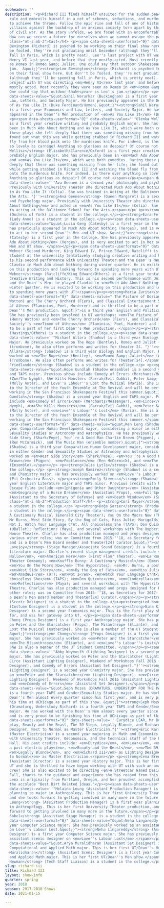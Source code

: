```yaml
---
subheader: ''
description: '<p>Richard III finds himself unsuited for the sudden peace of his brother’s
  rule and embroils himself in a net of schemes, seductions, and murders in order
  to achieve the throne. Follow the epic rise and fall of one of history’s most notorious
  villains against the backdrop of an anxious society torn apart by three decades
  of civil war. As the story unfolds, we are faced with an uncomfortable question:
  How can we secure a future for ourselves when we cannot escape the past?</p><h4
  class="mt-2 mb-2">Cast</h4> <p><span data-sheets-userformat="0}" data-sheets-value="&quot;Leo
  Bevington (Richard) is psyched to be working on their final show here. But don''t
  be fooled, they''re not graduating until December (although they''ll be spending
  fall in Paris, which is pretty neat). Leo''s last project with UT was directing
  Henry VI last year, and before that they mostly acted. Most recently they were seen
  as Romeo in Romeo &amp; Juliet. One could say that outdoor Shakespeare is Leo''s
  jam.  &quot;}"><strong>Leo Bevington</strong> (Richard) is psyched to be working
  on their final show here. But don''t be fooled, they''re not graduating until December
  (although they''ll be spending fall in Paris, which is pretty neat). Leo''s last
  project with UT was directing <em>Henry VI</em> last year, and before that they
  mostly acted. Most recently they were seen as Romeo in <em>Romeo &amp; Juliet</em>.
  One could say that outdoor Shakespeare is Leo''s jam.</span></p> <p><span data-sheets-userformat="0}"
  data-sheets-value="&quot;Sahil Nerurkar (Buckingham) is a first year Economics and
  Law, Letters, and Society Major. He has previously appeared in the Dean''s Men production
  of As You Like It (Duke Ferdinand/Hymen).&quot;}"><strong>Sahil Nerurkar </strong>(Buckingham)
  is a first year Economics and Law, Letters, and Society Major. He has previously
  appeared in the Dean''s Men production of <em>As You Like It</em> (Duke Ferdinand/Hymen).</span></p>
  <p><span data-sheets-userformat="0}" data-sheets-value=''"Olenka Wellisz (Elizabeth/Clarence/Oxford)
  is a first year creative writing and probably English major. She has previously
  been in Much Ado About Nothing and As You Like It, which were both comedies. During
  these plays she felt deeply that there was something missing from her life; she
  found out what this was while getting stabbed in Richard III and watching the blood
  fly from her blood pack onto the murderous knife. For indeed, is there ever anything
  so lovely as carnage? Anything so glorious as despair? Of course not."}''><strong>Olenka
  Wellisz</strong> (Elizabeth/Clarence/Oxford) is a first year creative writing and
  probably English major. She has previously been in <em>Much Ado About Nothing</em>
  and <em>As You Like It</em>, which were both comedies. During these plays she felt
  deeply that there was something missing from her life; she found out what this was
  while getting stabbed in Richard III and watching the blood fly from her blood pack
  onto the murderous knife. For indeed, is there ever anything so lovely as carnage?
  Anything so glorious as despair? Of course not.</span></p><p><span data-sheets-userformat="0}"
  data-sheets-value=''"Ava Geenen is a second year philosophy and psychology major.
  Previously with University Theater she directed Much Ado About Nothing and acted
  in As You Like It (Celia). She was trained in Acting at the Baltimore School for
  the Arts. "}''><strong>Ava Geenen</strong> (Queen Margaret) is a second year Philosophy
  and Psychology major. Previously with University Theater she directed <em>Much Ado
  About Nothing</em> and acted in <em>As You Like It</em> (Celia). She was trained
  in acting at the Baltimore School for the Arts.</span></p> <p><strong>Tempest Wisdom</strong>
  (Duchess of York) is a student in the college.</p><p><strong>Ezra Feldman</strong>
  (Lady Anne) is a student in the college.</p><p><span data-sheets-userformat="0}"
  data-sheets-value="&quot;Lucia Geng (Catesby) is a first year in the College. She
  has previously appeared in Much Ado About Nothing (Verges), and is very excited
  to act in her second Dean''s Men and UT show. &quot;}"><strong>Lucia Geng</strong>
  (Catesby) is a first year in the College. She has previously appeared in <em>Much
  Ado About Nothing</em> (Verges), and is very excited to act in her second Dean''s
  Men and UT show. </span></p><p><span data-sheets-userformat="0}" data-sheets-value="&quot;Leo
  Wehner (Second Murderer, King Edward IV, Prince Edward, Ratcliff) is a first year
  student at the university tentatively studying creative writing and history. This
  is his second performance with University Theater and the Dean''s Men; he played
  Claudio in Much Ado about Nothing during winter quarter. He is excited to be working
  on this production and looking forward to spending more years with UT!&quot;}"><strong>Leo
  Wehner</strong> (Ratcliffe/King Edward/Others) is a first year tentatively studying
  Creative Writing and History. This is his second performance with University Theater
  and the Dean''s Men; he played Claudio in <em>Much Ado About Nothing</em> during
  winter quarter. He is excited to be working on this production and looking forward
  to spending more years with UT!</span></p><p><strong>Maria Zurita</strong> (Grey/Tyrell/Others) <span
  data-sheets-userformat="0}" data-sheets-value=" The Picture of Dorian Gray (Henry
  Wotton) and The Cherry Orchard (Fiers), and Classical Entertainment Society''s Timon
  of Athens (Flaminius, Poet, Murderer) and is thrilled to be a part of her first
  Dean''s Men production. &quot;}">is a third year English and Political Science major.
  She has previously been involved in UT workshops: <em>The Picture of Dorian Gray</em>
  (Henry Wotton) and <em>The Cherry Orchard</em> (Fiers), and Classical Entertainment
  Society''s <em>Timon of Athens</em> (Flaminius, Poet, Murderer) and is thrilled
  to be a part of her first Dean''s Men production. </span></p><p><strong>Gowri Rao</strong>
  (Hastings/Others) is a student in the college.</p><p><span data-sheets-userformat="0}"
  data-sheets-value=''"Michael Allara (Shadow) is a third year Biology and English
  Major. He previously worked on The Rope (Bentley), Romeo and Juliet (ASM), and Urinetown
  (trombone), he also often performs and writes for theater 24. "}''><strong>Michael
  Allara</strong> (Shadow) is a third year Biology and English Major. He previously
  worked on <em>The Rope</em> (Bentley), <em>Romeo &amp; Juliet</em> (ASM), and <em>Urinetown</em>
  (Trombone). He also often performs and writes for Theater[24].</span></p><p><strong>Noah
  Friedlander</strong> (Shadow) is a student in the college.</p> <p><span data-sheets-userformat="0}"
  data-sheets-value="&quot;Hope Gundlah (Shadow ensemble) is a second year English
  and TAPS major. Previous shows include Comedy of Errors (Merchants/Messenger), Circe
  (Zoe/The Nymph), She Kills Monsters (Farrah/Evil Gabbi), Peter &amp; The Starcatcher
  (Molly Aster), and Love''s Labour''s Lost the Musical (Maria). She is also the Assistant
  to the Director of the Youth Ensemble at The Revival and will be performing and
  working in the San Francisco Shakespeare Festival this summer.&quot;}"><strong>Hope
  Gundlah</strong> (Shadow) is a second year English and TAPS major. Previous shows
  include <em>Comedy of Errors</em> (Merchants/Messenger), <em>Circe</em> (Zoe/The
  Nymph), <em>She Kills Monsters</em> (Farrah/Evil Gabbi), <em>Peter &amp; The Starcatcher</em>
  (Molly Aster), and <em>Love''s Labour''s Lost</em> (Maria). She is also the Assistant
  to the Director of the Youth Ensemble at The Revival and will be performing and
  working in the San Francisco Shakespeare Festival this summer.</span></p> <p><span
  data-sheets-userformat="0}" data-sheets-value="&quot;Ken Leng (Shadow) is a third
  year Comparative Human Development major, considering a minor in either Gender and
  Sexuality Studies or Astronomy and Astrophysics. He has previously worked on West
  Side Story (Shark/Pepe), You''re A Good Man Charlie Brown (Pigpen), and Footloose
  (Ren McCormick), and The Music Man (ensemble member).&quot;}"><strong>Ken Leng</strong>
  (Shadow) is a third year Comparative Human Development major, considering a minor
  in either Gender and Sexuality Studies or Astronomy and Astrophysics. He has previously
  worked on <em>West Side Story</em> (Shark/Pepe), <em>You''re A Good Man Charlie
  Brown</em> (Pigpen), <em>Footloose</em> (Ren McCormick), and <em>The Music Man</em>
  (Ensemble).</span></p> <p><strong>Julia Lytle</strong> (Shadow) is a student in
  the college.</p> <p><strong>Joseph Ramirez</strong> (Shadow) is a second year Biochemistry
  and Chemistry major. He has previously worked on <em>Love''s Labour''s Lost</em>
  (Pit Orchestra Bass). </p><p><strong>Emily Stevens</strong> (Shadow) is a second
  year English Literature major and TAPS minor. Previous credits with UT and Fire
  Escape Films include <em>Iphigenia and Other Daughters</em> (Assistant Costumes),
  <em>Geography of a Horse Dreamer</em> (Assistant Props), <em>Full Spectrum Dominance</em>
  (Assistant to the Secretary of Defense) and <em>Death Window</em> (Salon Receptonist).</p><h4
  class="mt-2 mb-2">Production Staff</h4> <p><strong>Cori Mayer</strong> (Director) is
  a student in the college.</p> <p><strong>Doğa Sarıer</strong> (Production Manager) is
  a student in the college.</p><p><span data-sheets-userformat="0}" data-sheets-value="
  A Cautionary Musical (Emerald City Theater); You On the Moors Now (The Hypocrites);
  Mr Burns, West Side Story, By the Bog of Cats, Miss Julie, Marigolds, Amadeus (UT);
  Not I, Watch Your Language C*nt, All choiceless She (TAPS); Don Quixote, Cinderella
  (UBallet); Reflections (Maya); and several workshops with The Hypocrites and The
  House Theatre. Charlie has also production managed and props designed for UT, among
  various other roles; was on Committee from 2015-''18, as Secretary for 2017-''18;
  and is a Dean’s Men Board member and Theater[24] Curator.&quot;}"><strong>Charlie
  Lovejoy</strong> (Stage Manager/Associate Sound Designer) is a fourth year English
  literature major. Charlie’s recent stage management credits include <em>Two Mile
  Hollow</em>, <em>American Hero</em> (First Floor Theater); <em>La Ronde</em> (American
  Theater Company); <em>Knuffle Bunny: A Cautionary Musical</em> (Emerald City Theater);
  <em>You On the Moors Now</em> (The Hypocrites); <em>Mr. Burns, a post-electric play</em>,
  <em>West Side Story</em>, <em>By the Bog of Cats</em>, <em>Miss Julie</em>, <em>Marigolds</em>,
  <em>Amadeus</em> (UT); <em>Not I</em>, <em>Watch Your Language C*nt</em>, <em>All
  choiceless She</em> (TAPS); <em>Don Quixote</em>, <em>Cinderella</em> (UBallet);
  <em>Reflections</em> (Maya); and several workshops with The Hypocrites and The House
  Theatre. Charlie has also production managed and props designed for UT, among various
  other roles; was on Committee from 2015-''18, as Secretary for 2017-''18; and is
  a Dean’s Men Board member and Theater[24] Curator.</span></p><p><strong>Maxine King</strong>
  (Scenic Designer) is a student in the college.</p><p><strong>ted bourget</strong>
  (Costume Designer) is a student in the college.</p><p><strong>Gina Kim</strong> (Costume
  Designer) is a second year Economics major. This is the first play she has designed
  for, and was her gateway into UT. </p><p><span data-sheets-userformat="0}" data-sheets-value="&quot;Lynn
  Chong (Props Designer) is a first year Anthropology major. She has previously worked
  on Peter and the Starcatcher (Props), The Misanthrope (Eliante), and Love''s Labour''s
  Lost the Musical (Katherine). She is also a member of the UT Student Committee.
  &quot;}"><strong>Lynn Chong</strong> (Props Designer) is a first year Anthropology
  major. She has previously worked on <em>Peter and the Starcatcher</em> (Props),
  <em>The Misanthrope</em> (Eliante), and <em>Love''s Labour''s Lost</em> (Katherine).
  She is also a member of the UT Student Committee. </span></p><p><span data-sheets-userformat="0}"
  data-sheets-value=''"Abby Weymouth (Lighting Designer) is a second year Chemistry
  major. She has previously worked on Peter and the Starcatcher (Lighting Designer),
  Circe (Assistant Lighting Designer), Weekend of Workshops Fall 2016 (Assistant Lighting
  Designer), and Comedy of Errors (Assistant Set Designer)."}''><strong>Abby Weymouth</strong>
  (Lighting Designer) is a second year Chemistry major. She has previously worked
  on <em>Peter and the Starcatcher</em> (Lighting Designer), <em>Circe</em> (Assistant
  Lighting Designer), Weekend of Workshops Fall 2016 (Assistant Lighting Designer),
  and <em>Comedy of Errors</em> (Assistant Set Designer).</span></p><p><span data-sheets-userformat="0}"
  data-sheets-value="&quot;Seph Mozes (DRAMATURG, UNDERSTUDY FOR THE PART OF RICHARD)
  is a fourth year TAPS and Gender/Sexuality Studies major. He has worked with the
  Dean''s Men almost every quarter since his first year, and is very proud to be finishing
  his time at UChicago as part of this show. &quot;}"><strong>Seph Mozes</strong>
  (Dramaturg, Understudy Richard) is a fourth year TAPS and Gender/Sexuality Studies
  major. He has worked with the Dean''s Men almost every quarter since his first year,
  and is very proud to be finishing his time at UChicago as part of this show.</span></p><p><span
  data-sheets-userformat="0}" data-sheets-value='' Eurydice LEAR, Mr Burns, a post-electric
  play, Beauty and the Beast, The 39 Steps, Legally Blonde, and Richard III as Lighting
  Designer, Next to Normal as Master Electrician."}''><strong>Eric Karsten</strong>
  (Master Electrician) is a second year majoring in Math and Economics. He is involved
  with University Theater, Oeconomica, and the technical staff of the Logan Performance
  Hall. His past credits include: <em>Eurydice</em>, <em>Lear</em>, <em>Mr. Burns,
  a post-electric play</em>, <em>Beauty and the Beast</em>, <em>The 39 Steps</em>,
  <em>Legally Blonde</em>, and <em>Richard III</em> as Lighting Designer, <em>Next
  to Normal</em> as Master Electrician.</span></p> <p><strong>Lena Breda</strong>
  (Assistant Director) is a second year History major. This is her first show with
  UT and she is thrilled to have begun working with UT with such an amazing cast and
  crew! She is also excited to be directing <em>A Streetcar Named Desire</em> in the
  Fall, thanks to the guidance and experience she has reaped from this production.
  Lena is originally from Portland, Oregon, and her proudest accomplishment is winning
  the accolade "Best Dirt Related Ideas."</p><p><span data-sheets-userformat="0}"
  data-sheets-value=''"Melaina Leung (Assistant Production Manager) is a first-year
  planning to major in Anthropology. This is her first University Theater production,
  and she looks forward to getting involved in many more in the future."}''><strong>Melaina
  Leung</strong> (Assistant Production Manager) is a first year planning to major
  in Anthropology. This is her first University Theater production, and she looks
  forward to getting involved in many more in the future.</span></p><p><strong>Sam
  Sobel</strong> (Assistant Stage Manager) is a student in the college.</p><p><span
  data-sheets-userformat="0}" data-sheets-value="&quot;Neha Lingareddy is a first
  year Computer Science major. She has previously worked as an assistant scenic designer
  on Love''s Labour Lost.&quot;}"><strong>Neha Lingareddy</strong> (Assistant Scenic
  Designer) is a first year Computer Science major. She has previously worked as an
  assistant scenic designer on <em>Love''s Labour Lost</em>.</span></p> <p><span data-sheets-userformat="0}"
  data-sheets-value="&quot;Arya Muralidharan (Assistant Set Designer) is a first-year
  Computational and Applied Math major. This is her first UT/Dean''s Men show.&quot;}"><strong>Arya
  Muralidharan</strong> (Assistant Scenic Designer) is a first year Computational
  and Applied Math major. This is her first UT/Dean''s Men show.</span></p><p><strong>Isaiah
  Newman</strong> (Tech Staff Liaison) is a student in the college.</p>'
slug: richard-iii
title: Richard III
layout: show-info
quarter: spring
year: 2018
season: 2017-2018 Shows
date: 2021-01-15

---
```


